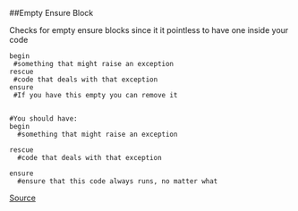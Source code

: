 ##Empty Ensure Block

Checks for empty ensure blocks since it it pointless to have one inside your code


```
begin
 #something that might raise an exception
rescue
 #code that deals with that exception
ensure
 #If you have this empty you can remove it


#You should have:
begin
  #something that might raise an exception

rescue
  #code that deals with that exception

ensure
  #ensure that this code always runs, no matter what

```

[Source](http://www.rubydoc.info/gems/rubocop/RuboCop/Cop/Lint/EmptyEnsure)
